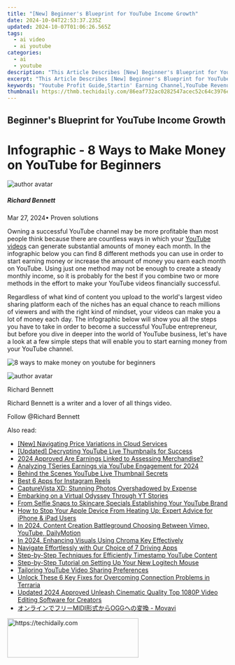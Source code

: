 ```yaml
---
title: "[New] Beginner's Blueprint for YouTube Income Growth"
date: 2024-10-04T22:53:37.235Z
updated: 2024-10-07T01:06:26.565Z
tags:
  - ai video
  - ai youtube
categories:
  - ai
  - youtube
description: "This Article Describes [New] Beginner's Blueprint for YouTube Income Growth"
excerpt: "This Article Describes [New] Beginner's Blueprint for YouTube Income Growth"
keywords: "Youtube Profit Guide,Startin' Earning Channel,YouTube Revenue Plan,Beginner Earnings Strategy,Income Growth for YouTubers,Video Channels Income Boost,Newbie Youtuber Profit"
thumbnail: https://thmb.techidaily.com/86eaf732ac0282547acec52c64c3976ebfde5c25b2b266f861ae95d9b96270a9.jpg
---
```


## Beginner's Blueprint for YouTube Income Growth

# Infographic - 8 Ways to Make Money on YouTube for Beginners

![author avatar](https://images.wondershare.com/filmora/article-images/richard-bennett.jpg)

##### Richard Bennett

 Mar 27, 2024• Proven solutions

Owning a successful YouTube channel may be more profitable than most people think because there are countless ways in which your [YouTube videos](https://tools.techidaily.com/wondershare/filmora/download/) can generate substantial amounts of money each month. In the infographic below you can find 8 different methods you can use in order to start earning money or increase the amount of money you earn each month on YouTube. Using just one method may not be enough to create a steady monthly income, so it is probably for the best if you combine two or more methods in the effort to make your YouTube videos financially successful.

Regardless of what kind of content you upload to the world's largest video sharing platform each of the niches has an equal chance to reach millions of viewers and with the right kind of mindset, your videos can make you a lot of money each day. The infographic below will show you all the steps you have to take in order to become a successful YouTube entrepreneur, but before you dive in deeper into the world of YouTube business, let's have a look at a few simple steps that will enable you to start earning money from your YouTube channel.

![8 ways to make money on youtube for beginners](https://filmora.wondershare.com/youtube-video-editing/8-ways-to-make-money-on-youtube-for-beginners.jpg)

![author avatar](https://images.wondershare.com/filmora/article-images/richard-bennett.jpg)

Richard Bennett

Richard Bennett is a writer and a lover of all things video.

Follow @Richard Bennett

<ins class="adsbygoogle"
      style="display:block"
      data-ad-client="ca-pub-7571918770474297"
      data-ad-slot="8358498916"
      data-ad-format="auto"
      data-full-width-responsive="true"></ins>

<span class="atpl-alsoreadstyle">Also read:</span>
<div><ul>
<li><a href="https://extra-approaches.techidaily.com/new-navigating-price-variations-in-cloud-services/"><u>[New] Navigating Price Variations in Cloud Services</u></a></li>
<li><a href="https://youtube-clips.techidaily.com/updated-decrypting-youtube-live-thumbnails-for-success/"><u>[Updated] Decrypting YouTube Live Thumbnails for Success</u></a></li>
<li><a href="https://fox-links.techidaily.com/2024-approved-are-earnings-linked-to-assessing-merchandise/"><u>2024 Approved Are Earnings Linked to Assessing Merchandise?</u></a></li>
<li><a href="https://youtube-clips.techidaily.com/analyzing-tseries-earnings-via-youtube-engagement-for-2024/"><u>Analyzing TSeries Earnings via YouTube Engagement for 2024</u></a></li>
<li><a href="https://youtube-clips.techidaily.com/behind-the-scenes-youtube-live-thumbnail-secrets/"><u>Behind the Scenes YouTube Live Thumbnail Secrets</u></a></li>
<li><a href="https://instagram-clips.techidaily.com/best-6-apps-for-instagram-reels/"><u>Best 6 Apps for Instagram Reels</u></a></li>
<li><a href="https://buynow-marvelous.techidaily.com/capturevista-xd-stunning-photos-overshadowed-by-expense/"><u>CaptureVista XD: Stunning Photos Overshadowed by Expense</u></a></li>
<li><a href="https://youtube-clips.techidaily.com/embarking-on-a-virtual-odyssey-through-yt-stories/"><u>Embarking on a Virtual Odyssey Through YT Stories</u></a></li>
<li><a href="https://youtube-clips.techidaily.com/from-selfie-snaps-to-skincare-specials-establishing-your-youtube-brand/"><u>From Selfie Snaps to Skincare Specials Establishing Your YouTube Brand</u></a></li>
<li><a href="https://fox-that.techidaily.com/how-to-stop-your-apple-device-from-heating-up-expert-advice-for-iphone-and-ipad-users/"><u>How to Stop Your Apple Device From Heating Up: Expert Advice for iPhone & iPad Users</u></a></li>
<li><a href="https://youtube-clips.techidaily.com/in-2024-content-creation-battleground-choosing-between-vimeo-youtube-dailymotion/"><u>In 2024, Content Creation Battleground Choosing Between Vimeo, YouTube, DailyMotion</u></a></li>
<li><a href="https://youtube-clips.techidaily.com/in-2024-enhancing-visuals-using-chroma-key-effectively/"><u>In 2024, Enhancing Visuals Using Chroma Key Effectively</u></a></li>
<li><a href="https://tech-recovery.techidaily.com/navigate-effortlessly-with-our-choice-of-7-driving-apps/"><u>Navigate Effortlessly with Our Choice of 7 Driving Apps</u></a></li>
<li><a href="https://youtube-clips.techidaily.com/step-by-step-techniques-for-efficiently-timestamp-youtube-content/"><u>Step-by-Step Techniques for Efficiently Timestamp YouTube Content</u></a></li>
<li><a href="https://technical-tips.techidaily.com/step-by-step-tutorial-on-setting-up-your-new-logitech-mouse/"><u>Step-by-Step Tutorial on Setting Up Your New Logitech Mouse</u></a></li>
<li><a href="https://youtube-clips.techidaily.com/tailoring-youtube-video-sharing-preferences/"><u>Tailoring YouTube Video Sharing Preferences</u></a></li>
<li><a href="https://program-issues.techidaily.com/unlock-these-6-key-fixes-for-overcoming-connection-problems-in-terraria/"><u>Unlock These 6 Key Fixes for Overcoming Connection Problems in Terraria</u></a></li>
<li><a href="https://video-creation-software.techidaily.com/updated-2024-approved-unleash-cinematic-quality-top-1080p-video-editing-software-for-creators/"><u>Updated 2024 Approved Unleash Cinematic Quality Top 1080P Video Editing Software for Creators</u></a></li>
<li><a href="https://tech-revival.techidaily.com/midiogg-movavi/"><u>オンラインでフリーMIDI形式からOGGへの変換 - Movavi</u></a></li>
</ul></div>

<!-- affiliate ads begin -->
<a href="https://aligracehair.sjv.io/c/5597632/2027162/19272" target="_top" id="2027162">
  <img src="//a.impactradius-go.com/display-ad/19272-2027162" border="0" alt="https://techidaily.com" width="300" height="90"/>
</a>
<img height="0" width="0" src="https://aligracehair.sjv.io/i/5597632/2027162/19272" style="position:absolute;visibility:hidden;" border="0" />
<!-- affiliate ads end -->

